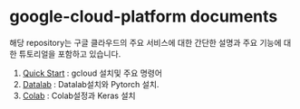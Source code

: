 # google-cloud-platform documents

해당 repository는 구글 클라우드의 주요 서비스에 대한 간단한 설명과 주요 기능에 대한 튜토리얼을 포함하고 있습니다. 

1. [Quick Start](https://github.com/AndersonJo/google-cloud-platform/blob/master/01-quickstart.MD) : gcloud 설치및 주요 명령어
2. [Datalab](https://github.com/AndersonJo/google-cloud-platform/blob/master/03-datalab.MD) : Datalab설치와 Pytorch 설치. 
3. [Colab](https://github.com/AndersonJo/google-cloud-platform/blob/master/04-colab.MD) : Colab설정과 Keras 설치
